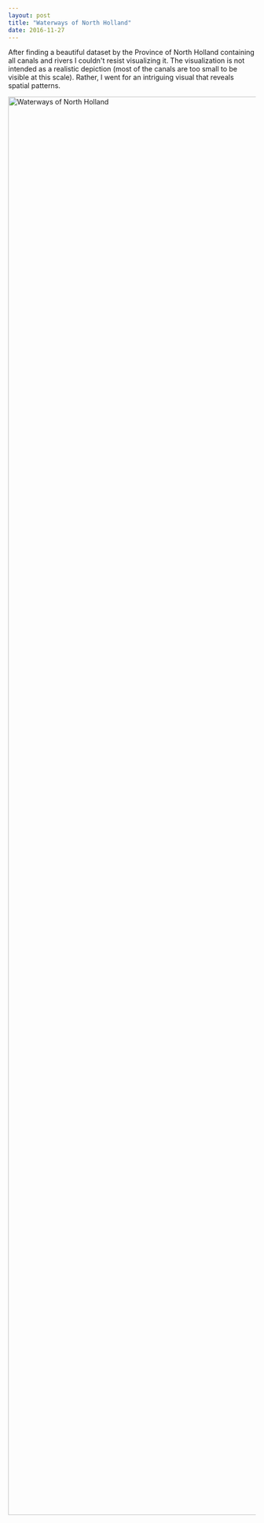 ```yaml
---
layout: post
title: "Waterways of North Holland"
date: 2016-11-27
---
```


After finding a beautiful dataset by the Province of North Holland containing all canals 
and rivers I couldn't resist visualizing it. The visualization is not intended as a realistic
depiction (most of the canals are too small to be visible at this scale). Rather, I went for
an intriguing visual that reveals spatial patterns.  

<a data-flickr-embed="true" data-header="true"  href="https://www.flickr.com/photos/vdveen/30470188293/in/dateposted-public/" title="Waterways of North Holland"><img src="https://c2.staticflickr.com/6/5681/30470188293_56548c4d01_o.png" width="1624" height="2888" alt="Waterways of North Holland"></a><script async src="//embedr.flickr.com/assets/client-code.js" charset="utf-8"></script>